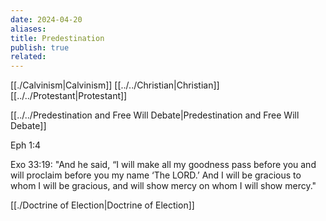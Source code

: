 ```yaml
---
date: 2024-04-20
aliases: 
title: Predestination
publish: true
related: 
---
```


[[./Calvinism|Calvinism]]
[[../../Christian|Christian]]
[[../../Protestant|Protestant]]


[[../../Predestination and Free Will Debate|Predestination and Free Will Debate]]


Eph 1:4

Exo 33:19: "And he said, “I will make all my goodness pass before you and will proclaim before you my name ‘The LORD.’ And I will be gracious to whom I will be gracious, and will show mercy on whom I will show mercy."


[[./Doctrine of Election|Doctrine of Election]]